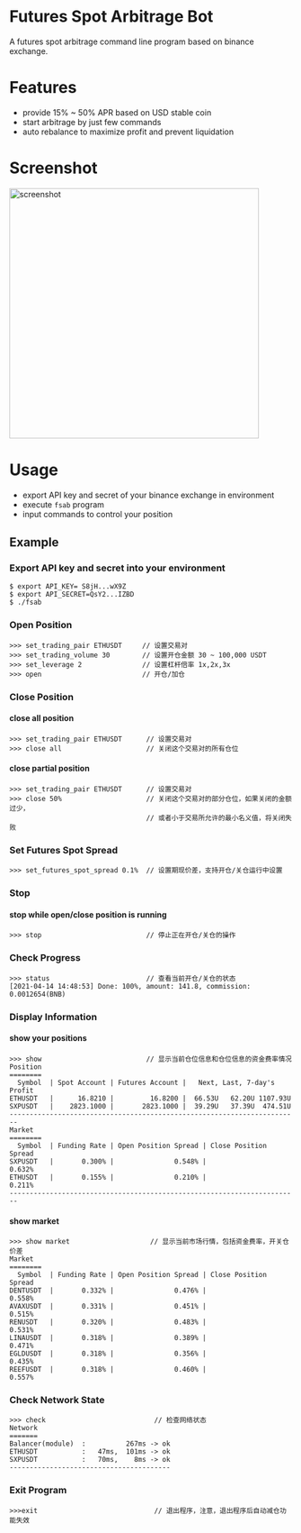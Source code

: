 # Futures Spot Arbitrage Bot
A futures spot arbitrage command line program based on binance exchange.

# Features
* provide 15% ~ 50% APR based on USD stable coin
* start arbitrage by just few commands
* auto rebalance to maximize profit and prevent liquidation

# Screenshot
<img width="444" alt="screenshot" src="https://user-images.githubusercontent.com/5153181/111059889-cac7f500-84d3-11eb-8c00-9d2d028862b6.png">

# Usage
* export API key and secret of your binance exchange in environment
* execute `fsab` program
* input commands to control your position

## Example
### Export API key and secret into your environment
```
$ export API_KEY= S8jH...wX9Z
$ export API_SECRET=QsY2...IZBD
$ ./fsab
```
### Open Position
```
>>> set_trading_pair ETHUSDT     // 设置交易对
>>> set_trading_volume 30        // 设置开仓金额 30 ~ 100,000 USDT
>>> set_leverage 2               // 设置杠杆倍率 1x,2x,3x
>>> open                         // 开仓/加仓
```

### Close Position
#### close all position
```
>>> set_trading_pair ETHUSDT      // 设置交易对
>>> close all                     // 关闭这个交易对的所有仓位
```
#### close partial position
```
>>> set_trading_pair ETHUSDT      // 设置交易对
>>> close 50%                     // 关闭这个交易对的部分仓位，如果关闭的金额过少，
                                  // 或者小于交易所允许的最小名义值，将关闭失败
```

### Set Futures Spot Spread
```
>>> set_futures_spot_spread 0.1%  // 设置期现价差，支持开仓/关仓运行中设置
```

### Stop
#### stop while open/close position is running
```
>>> stop                          // 停止正在开仓/关仓的操作
```

### Check Progress
```
>>> status                        // 查看当前开仓/关仓的状态
[2021-04-14 14:48:53] Done: 100%, amount: 141.8, commission: 0.0012654(BNB) 
```

### Display Information
#### show your positions
```
>>> show                          // 显示当前仓位信息和仓位信息的资金费率情况
Position
========
  Symbol  | Spot Account | Futures Account |   Next, Last, 7-day's Profit
ETHUSDT   |      16.8210 |         16.8200 |  66.53U   62.20U 1107.93U
SXPUSDT   |    2823.1000 |       2823.1000 |  39.29U   37.39U  474.51U
------------------------------------------------------------------------
Market
========
  Symbol  | Funding Rate | Open Position Spread | Close Position Spread
SXPUSDT   |       0.300% |               0.548% |                0.632%
ETHUSDT   |       0.155% |               0.210% |                0.211%
------------------------------------------------------------------------
```
#### show market
```
>>> show market                    // 显示当前市场行情，包括资金费率，开关仓价差 
Market
========
  Symbol  | Funding Rate | Open Position Spread | Close Position Spread
DENTUSDT  |       0.332% |               0.476% |                0.558%
AVAXUSDT  |       0.331% |               0.451% |                0.515%
RENUSDT   |       0.320% |               0.483% |                0.531%
LINAUSDT  |       0.318% |               0.389% |                0.471%
EGLDUSDT  |       0.318% |               0.356% |                0.435%
REEFUSDT  |       0.318% |               0.460% |                0.557%
```

### Check Network State
```
>>> check                           // 检查网络状态
Network
=======
Balancer(module)  :          267ms -> ok
ETHUSDT           :   47ms,  101ms -> ok
SXPUSDT           :   70ms,    8ms -> ok
----------------------------------------
```

### Exit Program
```
>>>exit                             // 退出程序，注意，退出程序后自动减仓功能失效
```
